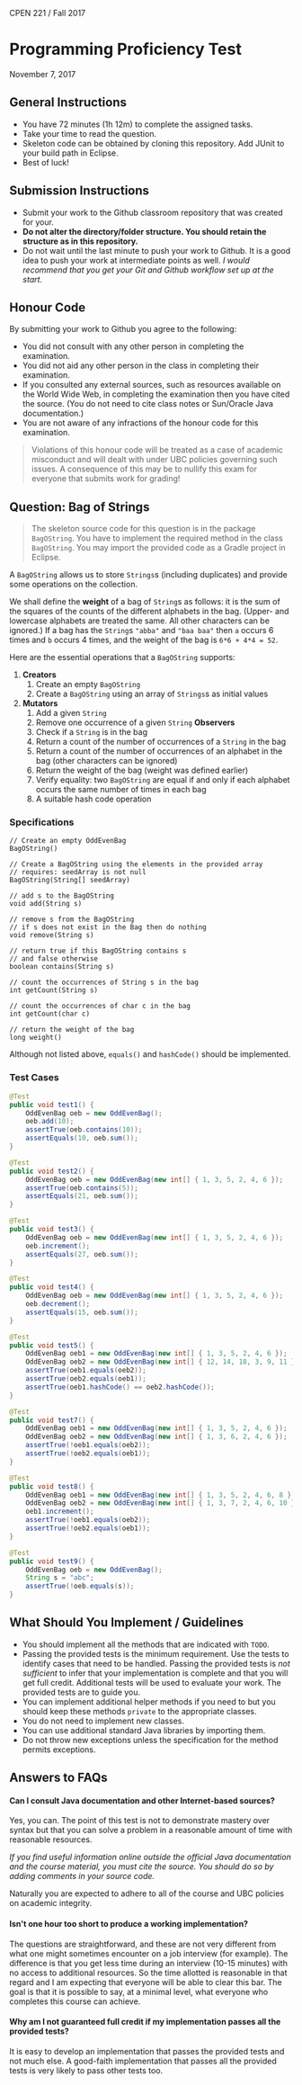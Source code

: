 CPEN 221 / Fall 2017

Programming Proficiency Test
=========

November 7, 2017

## General Instructions

+ You have 72 minutes (1h 12m) to complete the assigned tasks.
+ Take your time to read the question.
+ Skeleton code can be obtained by cloning this repository. Add JUnit to your build path in Eclipse.
+ Best of luck!

## Submission Instructions

+ Submit your work to the Github classroom repository that was created for your.
+ **Do not alter the directory/folder structure. You should retain the structure as in this repository.**
+ Do not wait until the last minute to push your work to Github. It is a good idea to push your work at intermediate points as well. _I would recommend that you get your Git and Github workflow set up at the start._

## Honour Code

By submitting your work to Github you agree to the following:

+ You did not consult with any other person in completing the examination.
+ You did not aid any other person in the class in completing their examination.
+ If you consulted any external sources, such as resources available on the World Wide Web, in completing the examination then you have cited the source. (You do not need to cite class notes or Sun/Oracle Java documentation.)
+ You are not aware of any infractions of the honour code for this examination.

> Violations of this honour code will be treated as a case of academic misconduct and will dealt with under UBC policies governing such issues. A consequence of this may be to nullify this exam for everyone that submits work for grading!

## Question: Bag of Strings
> The skeleton source code for this question is in the package `BagOString`. You have to implement the required method in the class `BagOString`. You may import the provided code as a Gradle project in Eclipse.

A `BagOString` allows us to store `Strings`s (including duplicates) and provide some operations on the collection.

We shall define the **weight** of a bag of `String`s as follows: it is the sum of the squares of the counts of the different alphabets in the bag. (Upper- and lowercase alphabets are treated the same. All other characters can be ignored.) If a bag has the `String`s `"abba"` and `"baa baa"` then `a` occurs 6 times and `b` occurs 4 times, and the weight of the bag is `6*6 + 4*4 = 52`.

Here are the essential operations that a `BagOString` supports:

1. **Creators**
	1. Create an empty `BagOString`
	2. Create a `BagOString` using an array of `Strings`s as initial values
2. **Mutators**
	1. Add a given `String`
	2. Remove one occurrence of a given `String`
	 **Observers**
	1. Check if a `String` is in the bag
	2. Return a count of the number of occurrences of a `String` in the bag
	3. Return a count of the number of occurrences of an alphabet in the bag (other characters can be ignored)
	4. Return the weight of the bag (weight was defined earlier)
	5. Verify equality: two `BagOString` are equal if and only if each alphabet occurs the same number of times in each bag
	6. A suitable hash code operation

### Specifications

```
// Create an empty OddEvenBag
BagOString()

// Create a BagOString using the elements in the provided array
// requires: seedArray is not null
BagOString(String[] seedArray)

// add s to the BagOString
void add(String s)

// remove s from the BagOString
// if s does not exist in the Bag then do nothing
void remove(String s)

// return true if this BagOString contains s
// and false otherwise
boolean contains(String s)

// count the occurrences of String s in the bag
int getCount(String s)

// count the occurrences of char c in the bag
int getCount(char c)

// return the weight of the bag
long weight()
```

Although not listed above, `equals()` and `hashCode()` should be implemented.

### Test Cases

```java
@Test
public void test1() {
	OddEvenBag oeb = new OddEvenBag();
	oeb.add(10);
	assertTrue(oeb.contains(10));
	assertEquals(10, oeb.sum());
}

@Test
public void test2() {
	OddEvenBag oeb = new OddEvenBag(new int[] { 1, 3, 5, 2, 4, 6 });
	assertTrue(oeb.contains(5));
	assertEquals(21, oeb.sum());
}

@Test
public void test3() {
	OddEvenBag oeb = new OddEvenBag(new int[] { 1, 3, 5, 2, 4, 6 });
	oeb.increment();
	assertEquals(27, oeb.sum());
}

@Test
public void test4() {
	OddEvenBag oeb = new OddEvenBag(new int[] { 1, 3, 5, 2, 4, 6 });
	oeb.decrement();
	assertEquals(15, oeb.sum());
}

@Test
public void test5() {
	OddEvenBag oeb1 = new OddEvenBag(new int[] { 1, 3, 5, 2, 4, 6 });
	OddEvenBag oeb2 = new OddEvenBag(new int[] { 12, 14, 18, 3, 9, 11 });
	assertTrue(oeb1.equals(oeb2));
	assertTrue(oeb2.equals(oeb1));
	assertTrue(oeb1.hashCode() == oeb2.hashCode());
}

@Test
public void test7() {
	OddEvenBag oeb1 = new OddEvenBag(new int[] { 1, 3, 5, 2, 4, 6 });
	OddEvenBag oeb2 = new OddEvenBag(new int[] { 1, 3, 6, 2, 4, 6 });
	assertTrue(!oeb1.equals(oeb2));
	assertTrue(!oeb2.equals(oeb1));
}

@Test
public void test8() {
	OddEvenBag oeb1 = new OddEvenBag(new int[] { 1, 3, 5, 2, 4, 6, 8 });
	OddEvenBag oeb2 = new OddEvenBag(new int[] { 1, 3, 7, 2, 4, 6, 10 });
	oeb1.increment();
	assertTrue(!oeb1.equals(oeb2));
	assertTrue(!oeb2.equals(oeb1));
}

@Test
public void test9() {
	OddEvenBag oeb = new OddEvenBag();
	String s = "abc";
	assertTrue(!oeb.equals(s));
}
```

## What Should You Implement / Guidelines

+ You should implement all the methods that are indicated with `TODO`.
+ Passing the provided tests is the minimum requirement. Use the tests to identify cases that need to be handled. Passing the provided tests is *not sufficient* to infer that your implementation is complete and that you will get full credit. Additional tests will be used to evaluate your work. The provided tests are to guide you.
+ You can implement additional helper methods if you need to but you should keep these methods `private` to the appropriate classes.
+ You do not need to implement new classes.
+ You can use additional standard Java libraries by importing them.
+ Do not throw new exceptions unless the specification for the method permits exceptions.

## Answers to FAQs

#### Can I consult Java documentation and other Internet-based sources?

Yes, you can. The point of this test is not to demonstrate mastery over syntax but that you can solve a problem in a reasonable amount of time with reasonable resources.

*If you find useful information online outside the official Java documentation and the course material, you must cite the source. You should do so by adding comments in your source code.*

Naturally you are expected to adhere to all of the course and UBC policies on academic integrity.

#### Isn't one hour too short to produce a working implementation?

The questions are straightforward, and these are not very different from what one might sometimes encounter on a job interview (for example). The difference is that you get less time during an interview (10-15 minutes) with no access to additional resources. So the time allotted is reasonable in that regard and I am expecting that everyone will be able to clear this bar. The goal is that it is possible to say, at a minimal level, what everyone who completes this course can achieve.

#### Why am I not guaranteed full credit if my implementation passes all the provided tests?

It is easy to develop an implementation that passes the provided tests and not much else. A good-faith implementation that passes all the provided tests is very likely to pass other tests too.
